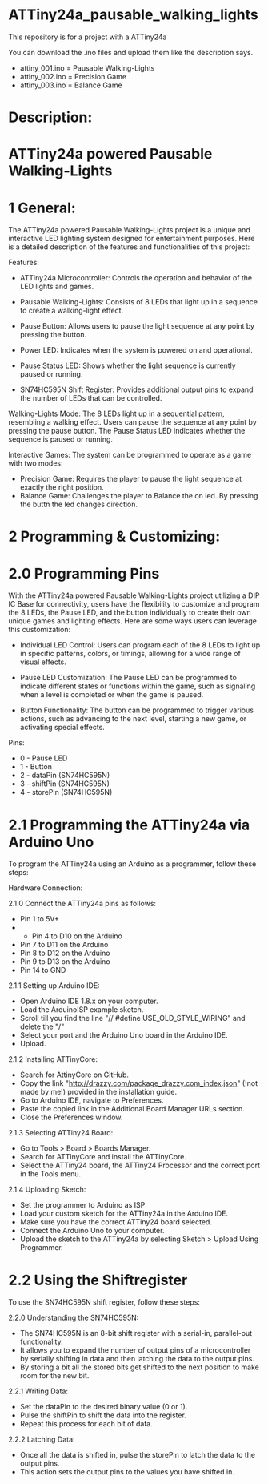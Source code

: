 # ATTiny24a_pausable_walking_lights
This repository is for a project with a ATTiny24a


You can download the .ino files and upload them like the description says.
- attiny_001.ino = Pausable Walking-Lights
- attiny_002.ino = Precision Game
- attiny_003.ino = Balance Game

# Description:

# ATTiny24a powered Pausable Walking-Lights

# 1 General:

  The ATTiny24a powered Pausable Walking-Lights project is a unique and interactive LED lighting system designed for
  entertainment  purposes. Here is a detailed description of the features and functionalities of this project:

  Features:


  - ATTiny24a Microcontroller: Controls the operation and behavior of the LED lights and games.

  - Pausable Walking-Lights: Consists of 8 LEDs that light up in a sequence to create a walking-light effect.

  - Pause Button: Allows users to pause the light sequence at any point by pressing the button.

  - Power LED: Indicates when the system is powered on and operational.

  - Pause Status LED: Shows whether the light sequence is currently paused or running.

  - SN74HC595N Shift Register: Provides additional output pins to expand the number of LEDs that can be controlled.
  
  Walking-Lights Mode:
  	The 8 LEDs light up in a sequential pattern, resembling a walking effect.
  	Users can pause the sequence at any point by pressing the pause button.
  	The Pause Status LED indicates whether the sequence is paused or running.

  Interactive Games: The system can be programmed to operate as a game with two modes:
  - Precision Game: Requires the player to pause the light sequence at exactly the right position.
  - Balance Game: Challenges the player to Balance the on led. By pressing the buttn the led changes direction.


# 2 Programming & Customizing:

# 2.0 Programming Pins

  With the ATTiny24a powered Pausable Walking-Lights project utilizing a DIP IC Base for connectivity, users have the 
  flexibility to customize and program the 8 LEDs, the Pause LED, and the button individually to create their own unique 
  games and lighting effects. Here are some ways users can leverage this customization:

  - Individual LED Control: Users can program each of the 8 LEDs to light up in specific patterns, colors, or timings, 
	  	allowing for a wide range of visual effects.

  - Pause LED Customization: The Pause LED can be programmed to indicate different states or functions within the 
	  	game, such as signaling when a level is completed or when the game is paused.

  - Button Functionality: The button can be programmed to trigger various actions, such as advancing to the next level, 
		  starting a new game, or activating special effects.


  Pins:
  - 0 - Pause LED
  - 1 - Button
  - 2 - dataPin (SN74HC595N)
  - 3 - shiftPin (SN74HC595N)
  - 4 - storePin (SN74HC595N)



#  2.1 Programming the ATTiny24a via Arduino Uno

To program the ATTiny24a using an Arduino as a programmer, follow these steps:

Hardware Connection:

2.1.0 Connect the ATTiny24a pins as follows:
- Pin 1 to 5V+
- - Pin 4 to D10 on the Arduino
- Pin 7 to D11 on the Arduino
- Pin 8 to D12 on the Arduino
- Pin 9 to D13 on the Arduino
- Pin 14 to GND

2.1.1 Setting up Arduino IDE:
- Open Arduino IDE 1.8.x on your computer.
- Load the ArduinoISP example sketch.
- Scroll till you find the line "// #define USE_OLD_STYLE_WIRING" and delete the "/"
- Select your port and the Arduino Uno board in the Arduino IDE.
- Upload.

2.1.2 Installing ATTinyCore:
- Search for AttinyCore on GitHub.
- Copy the link "http://drazzy.com/package_drazzy.com_index.json" (!not made by me!) provided in the installation guide.
- Go to Arduino IDE, navigate to Preferences.
- Paste the copied link in the Additional Board Manager URLs section.
- Close the Preferences window.

 2.1.3 Selecting ATTiny24 Board:
- Go to Tools > Board > Boards Manager.
- Search for ATTinyCore and install the ATTinyCore.
- Select the ATTiny24 board, the ATTiny24 Processor and the correct port in the Tools menu.

2.1.4 Uploading Sketch:
- Set the programmer to Arduino as ISP
- Load your custom sketch for the ATTiny24a in the Arduino IDE.
- Make sure you have the correct ATTiny24 board selected.
- Connect the Arduino Uno to your computer.
- Upload the sketch to the ATTiny24a by selecting Sketch > Upload Using Programmer.


#  2.2 Using the Shiftregister

To use the SN74HC595N shift register, follow these steps:

2.2.0 Understanding the SN74HC595N:
- The SN74HC595N is an 8-bit shift register with a serial-in, parallel-out functionality.
- It allows you to expand the number of output pins of a microcontroller by serially shifting in data 
and then latching the data to the output pins.
- By storing a bit all the stored bits get shifted to the next position to make room for the new bit.
  
2.2.1 Writing Data:
- Set the dataPin to the desired binary value (0 or 1).
- Pulse the shiftPin to shift the data into the register.
- Repeat this process for each bit of data.
	
2.2.2 Latching Data:
- Once all the data is shifted in, pulse the storePin to latch the data to the output pins.
- This action sets the output pins to the values you have shifted in.
